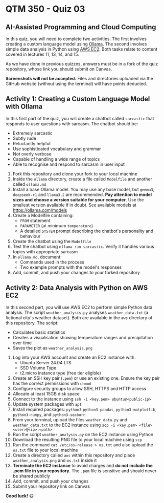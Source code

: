 # QTM 350 - Quiz 03

## AI-Assisted Programming and Cloud Computing

In this quiz, you will need to complete two activities. The first involves creating a custom language model using [Ollama](https://ollama.com/). The second involves simple data analysis in Python using [AWS EC2](https://aws.amazon.com/ec2/). Both tasks relate to content covered in lectures 11, 13, 14, and 15.

As we have done in previous quizzes, answers must be in a fork of the quiz repository, whose link you should submit on Canvas.

**Screenshots will not be accepted.** Files and directories uploaded via the GitHub website (without using the terminal) will have points deducted.

## Activity 1: Creating a Custom Language Model with Ollama

In this first part of the quiz, you will create a chatbot called `sarcastic` that responds to user questions with sarcasm. The chatbot should be:
- Extremely sarcastic
- Subtly rude
- Reluctantly helpful
- Use sophisticated vocabulary and grammar
- Not overly verbose
- Capable of handling a wide range of topics
- Able to recognise and respond to sarcasm in user input

1. Fork this repository and clone your fork to your local machine
2. Inside the `ollama` directory, create a file called `Modelfile` and another called `ollama.md`
3. Install a base Ollama model. You may use any base model, but `gemma3`, `deepseek-r1` and `llama3.2` are recommended. **Pay attention to model sizes and choose a version suitable for your computer**. Use the smallest version available if in doubt. See available models at <https://ollama.com/models>
4. Create a Modelfile containing:
   - `FROM` statement
   - `PARAMETER` (at minimum `temperature`) 
   - A detailed `SYSTEM` prompt describing the chatbot's personality and behaviour
5. Create the chatbot using the `Modelfile`
6. Test the chatbot using `ollama run sarcastic`. Verify it handles various topics with appropriate sarcasm
7. In `ollama.md`, document:
   - Commands used in the process
   - Two example prompts with the model's responses
8. Add, commit, and push your changes to your forked repository

## Activity 2: Data Analysis with Python on AWS EC2

In this second part, you will use AWS EC2 to perform simple Python data analysis. The script `weather_analysis.py`  analyses `weather_data.txt` (a fictional city's weather dataset). Both are available in the `aws` directory of this repository. The script:

- Calculates basic statistics
- Creates a visualisation showing temperature ranges and precipitation over time
- Saves the plot as `weather_analysis.png`

1. Log into your AWS account and create an EC2 instance with:
   - Ubuntu Server 24.04 LTS
   - SSD Volume Type
   - t2.micro instance type (free tier eligible)
2. Create an SSH key pair (`.pem`) or use an existing one. Ensure the key pair has the correct permissions with `chmod`
3. Configure security groups to allow SSH, HTTPS and HTTP access
4. Allocate at least 15GB disk space
5. Connect to the instance using `ssh -i <key.pem> ubuntu@<public-ip>`
6. Update system packages with `apt`
7. Install required packages: `python3` `python3-pandas`, `python3-matplotlib`, `python3-numpy`, and `python3-seaborn`
8. From your terminal, upload the files `weather_data.py` and `weather_data.txt` to the EC2 instance using `scp -i <key.pem> <file> <user>@<ip>:<path>`
9. Run the script `weather_analysis.py` on the EC2 instance using Python
10. Download the resulting PNG file to your local machine using `scp`
11. Run the command `cat /etc/os-release > os.txt` and also upload the `os.txt` file to your local machine
12. Create a directory called `aws` within this repository and place `weather_analysis.png` and `os.txt` inside it
13. **Terminate the EC2 instance** to avoid charges and **do not include the .pem file in your repository**. The `.pem` file is sensitive and should never be shared publicly
14. Add, commit, and push your changes
15. Submit your repository link on Canvas

**Good luck!** 😃
